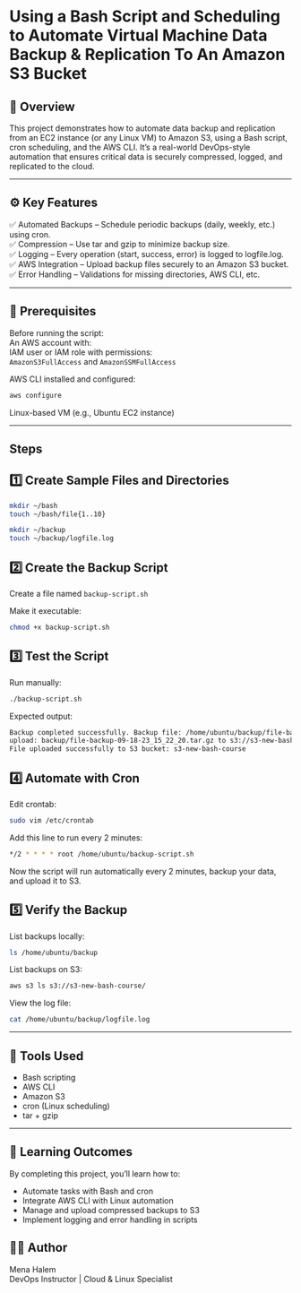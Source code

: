 # Using a Bash Script and Scheduling to Automate Virtual Machine Data Backup & Replication To An Amazon S3 Bucket

## 🧠 Overview
This project demonstrates how to automate data backup and replication from an EC2 instance (or any Linux VM) to Amazon S3, using a Bash script, cron scheduling, and the AWS CLI.
It’s a real-world DevOps-style automation that ensures critical data is securely compressed, logged, and replicated to the cloud.

---

## ⚙️ Key Features

✅ Automated Backups – Schedule periodic backups (daily, weekly, etc.) using cron. <br>
✅ Compression – Use tar and gzip to minimize backup size. <br> 
✅ Logging – Every operation (start, success, error) is logged to logfile.log. <br>
✅ AWS Integration – Upload backup files securely to an Amazon S3 bucket. <br>
✅ Error Handling – Validations for missing directories, AWS CLI, etc. <br>

---

## 🧩 Prerequisites

Before running the script: <br>
An AWS account with: <br> 
IAM user or IAM role with permissions: <br>
`AmazonS3FullAccess` and `AmazonSSMFullAccess` <br>

AWS CLI installed and configured:
```bash
aws configure
```
Linux-based VM (e.g., Ubuntu EC2 instance)

---

## Steps
## 1️⃣ Create Sample Files and Directories
```bash
mkdir ~/bash
touch ~/bash/file{1..10}

mkdir ~/backup
touch ~/backup/logfile.log
```

## 2️⃣ Create the Backup Script

Create a file named `backup-script.sh`

Make it executable:
```bash
chmod +x backup-script.sh
```

## 3️⃣ Test the Script

Run manually:
```bash
./backup-script.sh
```

Expected output:
```bash
Backup completed successfully. Backup file: /home/ubuntu/backup/file-backup-09-18-23_15_22_20.tar.gz
upload: backup/file-backup-09-18-23_15_22_20.tar.gz to s3://s3-new-bash-course/...
File uploaded successfully to S3 bucket: s3-new-bash-course
```

## 4️⃣ Automate with Cron

Edit crontab:
```bash
sudo vim /etc/crontab
```

Add this line to run every 2 minutes:
```bash
*/2 * * * * root /home/ubuntu/backup-script.sh
```

Now the script will run automatically every 2 minutes, backup your data, and upload it to S3.

## 5️⃣ Verify the Backup

List backups locally:
```bash
ls /home/ubuntu/backup
```

List backups on S3:
```bash
aws s3 ls s3://s3-new-bash-course/
```

View the log file:
```bash
cat /home/ubuntu/backup/logfile.log
```
--- 

## 🧰 Tools Used

* Bash scripting
* AWS CLI
* Amazon S3
* cron (Linux scheduling)
* tar + gzip

---

## 📘 Learning Outcomes

By completing this project, you’ll learn how to:
* Automate tasks with Bash and cron
* Integrate AWS CLI with Linux automation
* Manage and upload compressed backups to S3
* Implement logging and error handling in scripts


## 🧑‍💻 Author
Mena Halem <br>
DevOps Instructor | Cloud & Linux Specialist














